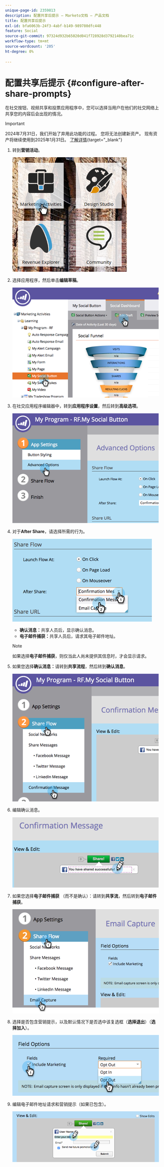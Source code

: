 ```yaml
---
unique-page-id: 2359813
description: 配置共享后提示 — Marketo文档 — 产品文档
title: 配置共享后提示
exl-id: bfa6063b-24f3-4abf-b149-989780dfc448
feature: Social
source-git-commit: 97324d932b65020d041f728928d3792140bea71c
workflow-type: tm+mt
source-wordcount: '205'
ht-degree: 0%

---
```


# 配置共享后提示 {#configure-after-share-prompts}

在社交按钮、视频共享和投票应用程序中，您可以选择当用户在他们的社交网络上共享您的内容后会出现的情况。

>[!IMPORTANT]
>
>2024年7月31日，我们开始了弃用此功能的过程。 您将无法创建新资产。 现有资产将继续使用到2025年1月31日。 [了解详情](https://nation.marketo.com/t5/employee-blogs/marketo-engage-social-features-deprecation/ba-p/351977){target="_blank"}

1. 转到&#x200B;**营销活动**。

   ![](assets/ma.png)

1. 选择应用程序，然后单击&#x200B;**编辑草稿**。

   ![](assets/image2015-4-21-12-3a1-3a11.png)

1. 在社交应用程序编辑器中，转到&#x200B;**应用程序设置**，然后转到&#x200B;**高级选项**。

   ![](assets/image2015-4-21-12-3a10-3a54.png)

1. 对于&#x200B;**After Share**，请选择所需的行为。

   ![](assets/image2015-4-21-12-3a18-3a32.png)

   * **确认消息：**&#x200B;共享人员后，显示确认消息。
   * **电子邮件捕获：**&#x200B;共享人员后，请求其电子邮件地址。

   >[!NOTE]
   >
   >如果选择&#x200B;**电子邮件捕获**，则仅当此人尚未提供其信息时，才会显示请求。

1. 如果您选择&#x200B;**确认消息：**&#x200B;请转到&#x200B;**共享流程**，然后转到&#x200B;**确认消息**。

   ![](assets/image2015-4-21-12-3a26-3a10.png)

1. 编辑确认消息。

   ![](assets/image2015-4-21-12-3a31-3a41.png)

1. 如果您选择&#x200B;**电子邮件捕获** （而不是确认）：请转到&#x200B;**共享流**，然后转到&#x200B;**电子邮件捕获**。

   ![](assets/image2015-4-21-12-3a46-3a15.png)

1. 选择是否包含营销提示，以及默认情况下是否选中该复选框（**选择退出**）（**选择加入**）。

   ![](assets/image2015-4-21-12-3a48-3a51.png)

1. 编辑电子邮件地址请求和营销提示（如果已包含）。

   ![](assets/image2015-4-21-12-3a52-3a49.png)
